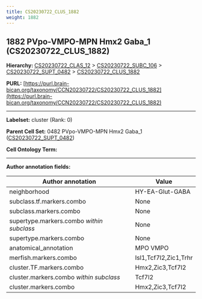 ```yaml
---
title: CS20230722_CLUS_1882
weight: 1882
---
```

## 1882 PVpo-VMPO-MPN Hmx2 Gaba_1 (CS20230722_CLUS_1882)
<b>Hierarchy: </b>
[CS20230722_CLAS_12](../CS20230722_CLAS_12) >
[CS20230722_SUBC_106](../CS20230722_SUBC_106) >
[CS20230722_SUPT_0482](../CS20230722_SUPT_0482) >
[CS20230722_CLUS_1882](../CS20230722_CLUS_1882)

**PURL:** [https://purl.brain-bican.org/taxonomy/CCN20230722/CS20230722_CLUS_1882](https://purl.brain-bican.org/taxonomy/CCN20230722/CS20230722_CLUS_1882)

---


**Labelset:** cluster (Rank: 0)

**Parent Cell Set:** 0482 PVpo-VMPO-MPN Hmx2 Gaba_1 ([CS20230722_SUPT_0482](../CS20230722_SUPT_0482))



**Cell Ontology Term:** 

[MARKER GENES.]: #


---

[TRANSFERRED ANNOTATIONS.]: #


[AUTHOR ANNOTATION FIELDS.]: #


**Author annotation fields:**

| Author annotation | Value |
|-------------------|-------|
|neighborhood|HY-EA-Glut-GABA|
|subclass.tf.markers.combo|None|
|subclass.markers.combo|None|
|supertype.markers.combo _within subclass_|None|
|supertype.markers.combo|None|
|anatomical_annotation|MPO VMPO|
|merfish.markers.combo|Isl1,Tcf7l2,Zic1,Trhr|
|cluster.TF.markers.combo|Hmx2,Zic3,Tcf7l2|
|cluster.markers.combo _within subclass_|Tcf7l2|
|cluster.markers.combo|Hmx2,Zic3,Tcf7l2|
